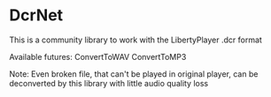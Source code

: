 # DcrNet
This is a community library to work with the LibertyPlayer .dcr format

Available futures:
ConvertToWAV
ConvertToMP3

Note:
Even broken file, that can't be played in original player, can be deconverted by this library with little audio quality loss
